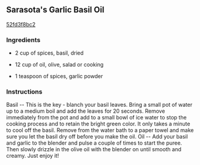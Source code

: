 ## Sarasota's Garlic Basil Oil

[52fd3f8bc2](http://www.food.com/recipe/sarasotas-garlic-basil-oil-399333)

### Ingredients

 - 2 cup of spices, basil, dried

 - 12 cup of oil, olive, salad or cooking

 - 1 teaspoon of spices, garlic powder

### Instructions

Basil -- This is the key - blanch your basil leaves. Bring a small pot of water up to a medium boil and add the leaves for 20 seconds. Remove immediately from the pot and add to a small bowl of ice water to stop the cooking process and to retain the bright green color. It only takes a minute to cool off the basil. Remove from the water bath to a paper towel and make sure you let the basil dry off before you make the oil. Oil -- Add your basil and garlic to the blender and pulse a couple of times to start the puree. Then slowly drizzle in the olive oil with the blender on until smooth and creamy. Just enjoy it!